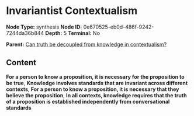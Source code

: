 # Invariantist Contextualism

**Node Type:** synthesis
**Node ID:** 0e670525-eb0d-486f-9242-7244da36b844
**Depth:** 5
**Terminal:** No

**Parent:** [Can truth be decoupled from knowledge in contextualism?](can-truth-be-decoupled-from-knowledge-in-contextualism-antithesis-92e97119-57c9-41ef-953a-7251d7ac0c93.md)

## Content

**For a person to know a proposition, it is necessary for the proposition to be true**, **Knowledge involves standards that are invariant across different contexts**, **For a person to know a proposition, it is necessary that they believe the proposition**, **In all contexts, knowledge requires that the truth of a proposition is established independently from conversational standards**
